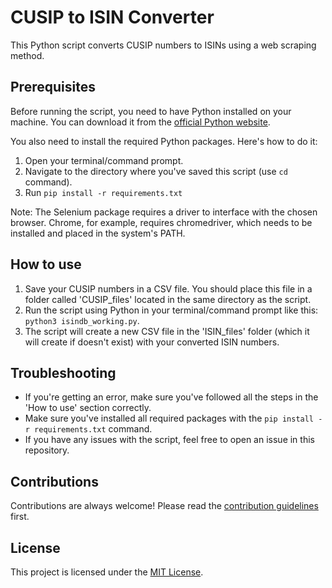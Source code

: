 # CUSIP to ISIN Converter

This Python script converts CUSIP numbers to ISINs using a web scraping method. 

## Prerequisites

Before running the script, you need to have Python installed on your machine. You can download it from the [official Python website](https://www.python.org/downloads/).

You also need to install the required Python packages. Here's how to do it:

1. Open your terminal/command prompt.
2. Navigate to the directory where you've saved this script (use `cd` command).
3. Run `pip install -r requirements.txt`

Note: The Selenium package requires a driver to interface with the chosen browser. Chrome, for example, requires chromedriver, which needs to be installed and placed in the system's PATH. 

## How to use

1. Save your CUSIP numbers in a CSV file. You should place this file in a folder called 'CUSIP_files' located in the same directory as the script.
2. Run the script using Python in your terminal/command prompt like this: `python3 isindb_working.py`.
3. The script will create a new CSV file in the 'ISIN_files' folder (which it will create if doesn't exist) with your converted ISIN numbers.

## Troubleshooting

- If you're getting an error, make sure you've followed all the steps in the 'How to use' section correctly.
- Make sure you've installed all required packages with the `pip install -r requirements.txt` command.
- If you have any issues with the script, feel free to open an issue in this repository.

## Contributions

Contributions are always welcome! Please read the [contribution guidelines](CONTRIBUTING.md) first.

## License

This project is licensed under the [MIT License](LICENSE).
